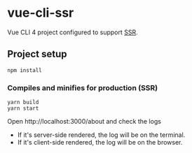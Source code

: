 # vue-cli-ssr

Vue CLI 4 project configured to support [SSR](https://ssr.vuejs.org/).

## Project setup

```
npm install
```

### Compiles and minifies for production (SSR)

```
yarn build
yarn start
```

Open http://localhost:3000/about and check the logs

- If it's server-side rendered, the log will be on the terminal.
- If it's client-side rendered, the log will be on the browser.
